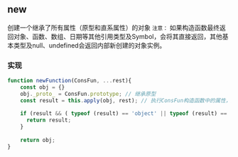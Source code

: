 ## new

创建一个继承了所有属性（原型和直系属性）的对象
`注意：`
如果构造函数最终返回对象、函数、数组、日期等其他引用类型及Symbol，会将其直接返回，其他基本类型及null、undefined会返回内部新创建的对象实例。


### 实现

```js
function newFunction(ConsFun, ...rest){
    const obj = {}
    obj._proto_ = ConsFun.prototype; // 继承原型
    const result = this.apply(obj, rest); // 执行ConsFun构造函数中的属性，并将参数传递过去
    
    if (result && ( typeof (result) == 'object' || typeof (result) == 'function')) {
      return result;
    }
    
    return obj;
}
```



